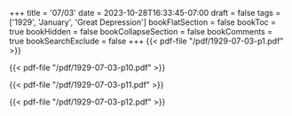 +++
title = '07/03'
date = 2023-10-28T16:33:45-07:00
draft = false
tags = ['1929', 'January', 'Great Depression']
bookFlatSection = false
bookToc = true
bookHidden = false
bookCollapseSection = false
bookComments = true
bookSearchExclude = false
+++
{{< pdf-file "/pdf/1929-07-03-p1.pdf" >}}

{{< pdf-file "/pdf/1929-07-03-p10.pdf" >}}

{{< pdf-file "/pdf/1929-07-03-p11.pdf" >}}

{{< pdf-file "/pdf/1929-07-03-p12.pdf" >}}